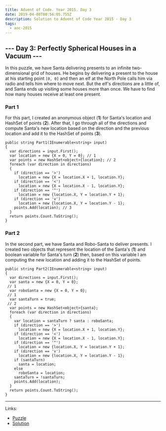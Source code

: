 ```yaml
---
title: Advent of Code. Year 2015. Day 3
date: 2019-04-08T00:54:05.755Z
description: Solution to Advent of Code Year 2015 - Day 3
tags:
  - aoc-2015
---
```

## --- Day 3: Perfectly Spherical Houses in a Vacuum ---

In this puzzle, we have Santa delivering presents to an infinite two-dimensional grid of houses. He begins by delivering a present to the house at his starting point `[0, 0]` and then an elf at the North Pole calls him via radio and tells him where to move next. But the elf's directions are a little of, and Santa ends up visiting some houses more than once. We have to find how many houses receive at least one present.

### Part 1

For this part, I created an anonymous object (**1**) for Santa's location and HashSet of points (**2**). After that, I go through all of the directions and compute Santa's new location based on the direction and the previous location and add it to the HashSet of points (**3**).

```csharp{4,5,16}
public string Part1(IEnumerable<string> input)
{
  var directions = input.First();
  var location = new {X = 0, Y = 0}; // 1
  var points = new HashSet<object>{location}; // 2
  foreach (var direction in directions)
  {
    if (direction == '>')
      location = new {X = location.X + 1, location.Y};
    if (direction == '<')
      location = new {X = location.X - 1, location.Y};
    if (direction == '^')
      location = new {location.X, Y = location.Y + 1};
    if (direction == 'v')
      location = new {location.X, Y = location.Y - 1};
    points.Add(location); // 3
  }
  return points.Count.ToString();
}
```

### Part 2

In the second part, we have Santa and Robo-Santa to deliver presents. I created two objects that represent the location of the Santa's (**1**) and boolean variable for Santa's turn (**2**) then, based on this variable I am computing the new location and adding it to the HashSet of points.

```csharp{5-7}
public string Part2(IEnumerable<string> input)
{
  var directions = input.First();
  var santa = new {X = 0, Y = 0}; // 1
  var roboSanta = new {X = 0, Y = 0}; // 1
  var santaTurn = true; // 2
  var points = new HashSet<object>{santa};
  foreach (var direction in directions)
  {
    var location = santaTurn ? santa : roboSanta;
    if (direction == '>')
      location = new {X = location.X + 1, location.Y};
    if (direction == '<')
      location = new {X = location.X - 1, location.Y};
    if (direction == '^')
      location = new {location.X, Y = location.Y + 1};
    if (direction == 'v')
      location = new {location.X, Y = location.Y - 1};
    if (santaTurn)
      santa = location;
    else
      roboSanta = location;
    santaTurn = !santaTurn;
    points.Add(location);
  }
  return points.Count.ToString();
}
```

---
Links:
* [Puzzle](https://adventofcode.com/2015/day/3)
* [Solution](https://github.com/PDmatrix/advent-of-code/tree/master/CSharp/Solutions/2015/3)
